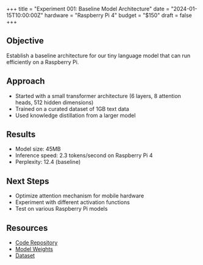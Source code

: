 +++
title = "Experiment 001: Baseline Model Architecture"
date = "2024-01-15T10:00:00Z"
hardware = "Raspberry Pi 4"
budget = "$150"
draft = false
+++

## Objective
Establish a baseline architecture for our tiny language model that can run efficiently on a Raspberry Pi.

## Approach
- Started with a small transformer architecture (6 layers, 8 attention heads, 512 hidden dimensions)
- Trained on a curated dataset of 1GB text data
- Used knowledge distillation from a larger model


## Results
- Model size: 45MB
- Inference speed: 2.3 tokens/second on Raspberry Pi 4
- Perplexity: 12.4 (baseline)

## Next Steps
- Optimize attention mechanism for mobile hardware
- Experiment with different activation functions
- Test on various Raspberry Pi models

## Resources
- [Code Repository](https://github.com/starmind/experiment-001)
- [Model Weights](https://huggingface.co/starmind/baseline-model)
- [Dataset](https://huggingface.co/datasets/starmind/curated-text-1gb)
